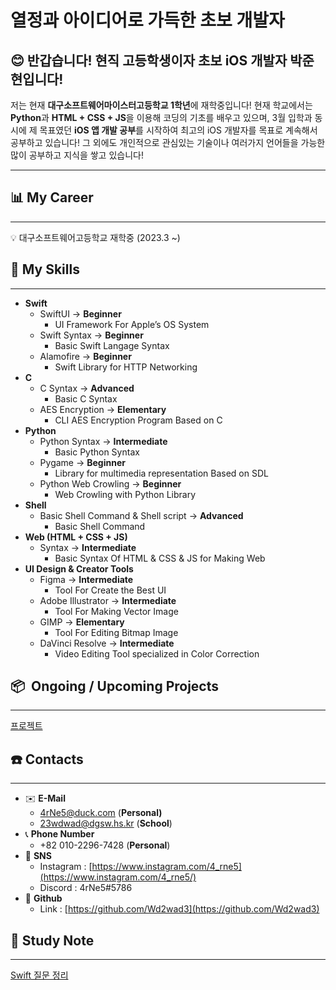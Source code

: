 # 열정과 아이디어로 가득한 초보 개발자

## 😊 반갑습니다! 현직 고등학생이자 초보 iOS 개발자 박준현입니다!

저는 현재 **대구소프트웨어마이스터고등학교 1학년**에 재학중입니다! 현재 학교에서는 **Python**과 **HTML + CSS + JS**을 이용해 코딩의 기초를 배우고 있으며, 3월 입학과 동시에 제 목표였던 **iOS 앱 개발 공부**를 시작하여 최고의 iOS 개발자를 목표로 계속해서 공부하고 있습니다! 그 외에도 개인적으로 관심있는 기술이나 여러가지 언어들을 가능한 많이 공부하고 지식을 쌓고 있습니다! 

---

## 📊 My Career

---

<aside>
💡 대구소프트웨어고등학교 재학중 (2023.3 ~)

</aside>

## 📕 My S**kills**

---

- **Swift**
    - SwiftUI → **Beginner**
        - UI Framework For Apple’s OS System
    - Swift Syntax → **Beginner**
        - Basic Swift Langage Syntax
    - Alamofire → **Beginner**
        - Swift Library for HTTP Networking
- **C**
    - C Syntax → **Advanced**
        - Basic C Syntax
    - AES Encryption → **Elementary**
        - CLI AES Encryption Program Based on C
- **Python**
    - Python Syntax → **Intermediate**
        - Basic Python Syntax
    - Pygame → **Beginner**
        - Library for multimedia representation Based on SDL
    - Python Web Crowling → **Beginner**
        - Web Crowling with Python Library
- **Shell**
    - Basic Shell Command & Shell script → **Advanced**
        - Basic Shell Command
- **Web (HTML + CSS + JS)**
    - Syntax → **Intermediate**
        - Basic Syntax Of HTML & CSS & JS for Making Web
- **UI Design & Creator Tools**
    - Figma → **Intermediate**
        - Tool For Create the Best UI
    - Adobe Illustrator → **Intermediate**
        - Tool For Making Vector Image
    - GIMP → **Elementary**
        - Tool For Editing Bitmap Image
    - DaVinci Resolve → **Intermediate**
        - Video Editing Tool specialized in Color Correction

## 📦  O**ngoing / Upcoming** Projects

---

[프로젝트](%E1%84%8B%E1%85%A7%E1%86%AF%E1%84%8C%E1%85%A5%E1%86%BC%E1%84%80%E1%85%AA%20%E1%84%8B%E1%85%A1%E1%84%8B%E1%85%B5%E1%84%83%E1%85%B5%E1%84%8B%E1%85%A5%E1%84%85%E1%85%A9%20%E1%84%80%E1%85%A1%E1%84%83%E1%85%B3%E1%86%A8%E1%84%92%E1%85%A1%E1%86%AB%20%E1%84%8E%E1%85%A9%E1%84%87%E1%85%A9%20%E1%84%80%E1%85%A2%E1%84%87%E1%85%A1%E1%86%AF%E1%84%8C%E1%85%A1%20fd5a596c24854cd4b7452dce5c7669c1/%E1%84%91%E1%85%B3%E1%84%85%E1%85%A9%E1%84%8C%E1%85%A6%E1%86%A8%E1%84%90%E1%85%B3%20ed64f589e09745d1a27bbfb17b231ca0.md)

## ☎️ Contacts

---

- ✉️ **E-Mail**
    - 4rNe5@duck.com (**Personal)**
    - 23wdwad@dgsw.hs.kr (**School**)
- 📞 **Phone Number**
    - +82 010-2296-7428 (**Personal**)
- 📱 **SNS**
    - Instagram : [https://www.instagram.com/4_rne5](https://www.instagram.com/4_rne5/)
    - Discord : 4rNe5#5786
- 💾 **Github**
    - Link : [https://github.com/Wd2wad3](https://github.com/Wd2wad3)

## 📕 Study Note

---

[Swift 질문 정리](%E1%84%8B%E1%85%A7%E1%86%AF%E1%84%8C%E1%85%A5%E1%86%BC%E1%84%80%E1%85%AA%20%E1%84%8B%E1%85%A1%E1%84%8B%E1%85%B5%E1%84%83%E1%85%B5%E1%84%8B%E1%85%A5%E1%84%85%E1%85%A9%20%E1%84%80%E1%85%A1%E1%84%83%E1%85%B3%E1%86%A8%E1%84%92%E1%85%A1%E1%86%AB%20%E1%84%8E%E1%85%A9%E1%84%87%E1%85%A9%20%E1%84%80%E1%85%A2%E1%84%87%E1%85%A1%E1%86%AF%E1%84%8C%E1%85%A1%20fd5a596c24854cd4b7452dce5c7669c1/Swift%20%E1%84%8C%E1%85%B5%E1%86%AF%E1%84%86%E1%85%AE%E1%86%AB%20%E1%84%8C%E1%85%A5%E1%86%BC%E1%84%85%E1%85%B5%2078228758b2454707979a755b27b33b0d.md)
